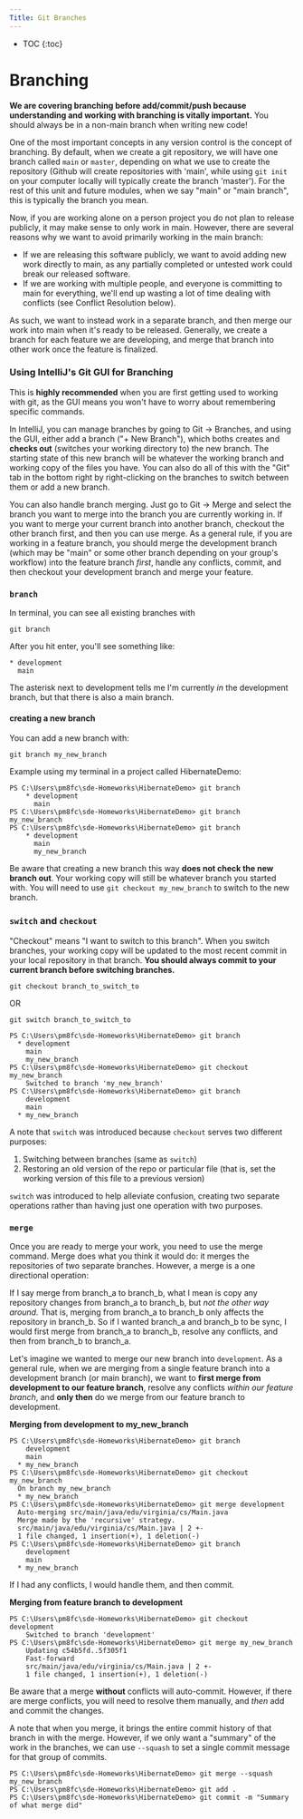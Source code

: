 ```yaml
---
Title: Git Branches
---
```


* TOC
{:toc}

# Branching

**We are covering branching before add/commit/push because
understanding and working with branching is vitally important.**
You should always be in a non-main branch when writing new code!

One of the most important concepts in any version control is the
concept of branching. By default, when we create a git repository,
we will have one branch called `main` or `master`, depending on
what we use to create the repository (Github will create
repositories with 'main', while using `git init` on your computer
locally will typically create the branch 'master'). For the
rest of this unit and future modules, when we say "main" or "main branch",
this is typically the branch you mean.

Now, if you are working alone on a person project you do not plan
to release publicly, it may make sense to only work in main. However,
there are several reasons why we want to avoid primarily working in the main
branch:

* If we are releasing this software publicly, we want to avoid
  adding new work directly to main, as any partially completed
  or untested work could break our released software.
* If we are working with multiple people, and everyone is
  committing to main for everything, we'll end up wasting a lot
  of time dealing with conflicts (see Conflict Resolution below).

As such, we want to instead work in a separate branch, and then
merge our work into main when it's ready to be released. Generally,
we create a branch for each feature we are developing, and merge
that branch into other work once the feature is finalized.

### Using IntelliJ's Git GUI for Branching

This is **highly recommended** when you are first getting used to
working with git, as the GUI means you won't have to worry
about remembering specific commands.

In IntelliJ, you can manage branches by going to Git -> Branches,
and using the GUI, either add a branch ("+ New Branch"), which
boths creates and **checks out** (switches your working directory to)
the new branch. The starting state of this new branch will be whatever
the working branch and working copy of the files you have. You can
also do all of this with the "Git" tab in the bottom right by
right-clicking on the branches to switch between them or add a new branch.

You can also handle branch merging. Just go to Git -> Merge and
select the branch you want to merge into the branch you are currently
working in. If you want to merge your current branch into another branch,
checkout the other branch first, and then you can use merge. As a general
rule, if you are working in a feature branch, you should merge the development
branch (which may be "main" or some other branch depending on your group's
workflow) into the feature branch *first*, handle any conflicts, commit, and
then checkout your development branch and merge your feature.

### ```branch```

In terminal, you can see all existing branches with

`git branch`

After you hit enter, you'll see something like:

```shell
* development
  main
```

The asterisk next to development tells me I'm currently *in*
the development branch, but that there is also a main
branch.

#### creating a new branch

You can add a new branch with:

`git branch my_new_branch`

Example using my terminal in a project called HibernateDemo:

```
PS C:\Users\pm8fc\sde-Homeworks\HibernateDemo> git branch
    * development
      main
PS C:\Users\pm8fc\sde-Homeworks\HibernateDemo> git branch my_new_branch
PS C:\Users\pm8fc\sde-Homeworks\HibernateDemo> git branch
    * development
      main
      my_new_branch
 ```

Be aware that creating a new branch this way **does not check the
new branch out**. Your working copy will still be whatever branch you
started with. You will need to use `git checkout my_new_branch` to switch
to the new branch.

### ```switch``` and ```checkout```

"Checkout" means "I want to switch to this branch". When you switch
branches, your working copy will be updated to the most recent
commit in your local repository in that branch. **You should always
commit to your current branch before switching branches.**

`git checkout branch_to_switch_to`

OR

`git switch branch_to_switch_to`

```shell
PS C:\Users\pm8fc\sde-Homeworks\HibernateDemo> git branch
  * development
    main
    my_new_branch
PS C:\Users\pm8fc\sde-Homeworks\HibernateDemo> git checkout my_new_branch
    Switched to branch 'my_new_branch'
PS C:\Users\pm8fc\sde-Homeworks\HibernateDemo> git branch
    development
    main
  * my_new_branch
```

A note that ```switch``` was introduced because ```checkout``` serves two different purposes:

1. Switching between branches (same as `switch`)
2. Restoring an old version of the repo or particular file (that is, set the working version of this file to a previous version)

```switch``` was introduced to help alleviate confusion, creating two separate operations rather than having just one operation with two purposes.

### ```merge```

Once you are ready to merge your work, you need to use the merge command.
Merge does what you think it would do: it merges the repositories of
two separate branches. However, a merge is a one directional operation:

If I say merge from branch_a to branch_b, what I mean is copy any
repository changes from branch_a to branch_b, but *not the other way around.*
That is, merging from branch_a to branch_b only affects the repository in
branch_b. So if I wanted branch_a and branch_b to be sync, I would first merge
from branch_a to branch_b, resolve any conflicts, and then from branch_b
to branch_a.

Let's imagine we wanted to merge our new branch into `development`. As a
general rule, when we are merging from a single feature branch into a
development branch (or main branch), we want to **first merge from development
to our feature branch**, resolve any conflicts *within our feature branch*, and
**only then** do we merge from our feature branch to development.

**Merging from development to my_new_branch**

```shell
PS C:\Users\pm8fc\sde-Homeworks\HibernateDemo> git branch
    development
    main
  * my_new_branch
PS C:\Users\pm8fc\sde-Homeworks\HibernateDemo> git checkout my_new_branch
  On branch my_new_branch
  * my_new_branch
PS C:\Users\pm8fc\sde-Homeworks\HibernateDemo> git merge development
  Auto-merging src/main/java/edu/virginia/cs/Main.java
  Merge made by the 'recursive' strategy.
  src/main/java/edu/virginia/cs/Main.java | 2 +-
  1 file changed, 1 insertion(+), 1 deletion(-)
PS C:\Users\pm8fc\sde-Homeworks\HibernateDemo> git branch
    development
    main
  * my_new_branch
```

If I had any conflicts, I would handle them, and then commit.

**Merging from feature branch to development**

```shell
PS C:\Users\pm8fc\sde-Homeworks\HibernateDemo> git checkout development
    Switched to branch 'development'
PS C:\Users\pm8fc\sde-Homeworks\HibernateDemo> git merge my_new_branch
    Updating c54b5fd..5f305f1
    Fast-forward
    src/main/java/edu/virginia/cs/Main.java | 2 +-
    1 file changed, 1 insertion(+), 1 deletion(-)
```

Be aware that a merge **without** conflicts will auto-commit. However, if there are merge conflicts, you will need to resolve them manually, and *then* add and commit the changes.


A note that when you merge, it brings the entire commit history of that branch in with the merge. However, if we only want a "summary" of the work in the branches, we can use `--squash` to set a single commit message for that group of commits.

```shell
PS C:\Users\pm8fc\sde-Homeworks\HibernateDemo> git merge --squash my_new_branch
PS C:\Users\pm8fc\sde-Homeworks\HibernateDemo> git add .
PS C:\Users\pm8fc\sde-Homeworks\HibernateDemo> git commit -m "Summary of what merge did"
```

